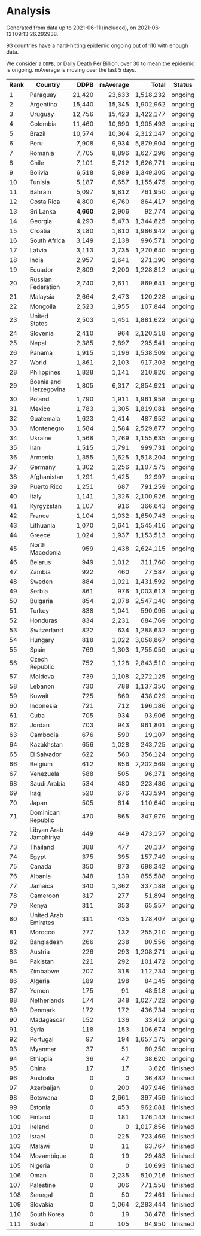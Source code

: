 
# Analysis

Generated from data up to 2021-06-11 (included), on 2021-06-12T09:13:26.292938.

93 countries have a hard-hitting epidemic ongoing out of 110 with enough data.

We consider a `DDPB`, or Daily Death Per Billion, over 30 to mean the epidemic is ongoing.
mAverage is moving over the last 5 days.


| Rank | Country | DDPB | mAverage | Total | Status |
|------|---------|-----:|---------:|------:|--------|
| 1 | Paraguay | 21,420 | 23,633 | 1,518,232 | ongoing |
| 2 | Argentina | 15,440 | 15,345 | 1,902,962 | ongoing |
| 3 | Uruguay | 12,756 | 15,423 | 1,422,177 | ongoing |
| 4 | Colombia | 11,460 | 10,690 | 1,905,493 | ongoing |
| 5 | Brazil | 10,574 | 10,364 | 2,312,147 | ongoing |
| 6 | Peru | 7,908 | 9,934 | 5,879,904 | ongoing |
| 7 | Romania | 7,705 | 8,896 | 1,627,296 | ongoing |
| 8 | Chile | 7,101 | 5,712 | 1,626,771 | ongoing |
| 9 | Bolivia | 6,518 | 5,989 | 1,349,305 | ongoing |
| 10 | Tunisia | 5,187 | 6,657 | 1,155,475 | ongoing |
| 11 | Bahrain | 5,097 | 9,812 | 761,950 | ongoing |
| 12 | Costa Rica | 4,800 | 6,760 | 864,417 | ongoing |
| 13 | Sri Lanka | **4,660** | 2,906 | 92,774 | ongoing |
| 14 | Georgia | 4,293 | 5,473 | 1,344,825 | ongoing |
| 15 | Croatia | 3,180 | 1,810 | 1,986,942 | ongoing |
| 16 | South Africa | 3,149 | 2,138 | 996,571 | ongoing |
| 17 | Latvia | 3,113 | 3,735 | 1,270,640 | ongoing |
| 18 | India | 2,957 | 2,641 | 271,190 | ongoing |
| 19 | Ecuador | 2,809 | 2,200 | 1,228,812 | ongoing |
| 20 | Russian Federation | 2,740 | 2,611 | 869,641 | ongoing |
| 21 | Malaysia | 2,664 | 2,473 | 120,228 | ongoing |
| 22 | Mongolia | 2,523 | 1,955 | 107,844 | ongoing |
| 23 | United States | 2,503 | 1,451 | 1,881,622 | ongoing |
| 24 | Slovenia | 2,410 | 964 | 2,120,518 | ongoing |
| 25 | Nepal | 2,385 | 2,897 | 295,541 | ongoing |
| 26 | Panama | 1,915 | 1,196 | 1,538,509 | ongoing |
| 27 | World | 1,861 | 2,103 | 917,303 | ongoing |
| 28 | Philippines | 1,828 | 1,141 | 210,826 | ongoing |
| 29 | Bosnia and Herzegovina | 1,805 | 6,317 | 2,854,921 | ongoing |
| 30 | Poland | 1,790 | 1,911 | 1,961,958 | ongoing |
| 31 | Mexico | 1,783 | 1,305 | 1,819,081 | ongoing |
| 32 | Guatemala | 1,623 | 1,414 | 487,952 | ongoing |
| 33 | Montenegro | 1,584 | 1,584 | 2,529,877 | ongoing |
| 34 | Ukraine | 1,568 | 1,769 | 1,155,635 | ongoing |
| 35 | Iran | 1,515 | 1,791 | 999,731 | ongoing |
| 36 | Armenia | 1,355 | 1,625 | 1,518,204 | ongoing |
| 37 | Germany | 1,302 | 1,256 | 1,107,575 | ongoing |
| 38 | Afghanistan | 1,291 | 1,425 | 92,997 | ongoing |
| 39 | Puerto Rico | 1,251 | 687 | 791,259 | ongoing |
| 40 | Italy | 1,141 | 1,326 | 2,100,926 | ongoing |
| 41 | Kyrgyzstan | 1,107 | 916 | 366,643 | ongoing |
| 42 | France | 1,104 | 1,032 | 1,650,743 | ongoing |
| 43 | Lithuania | 1,070 | 1,641 | 1,545,416 | ongoing |
| 44 | Greece | 1,024 | 1,937 | 1,153,513 | ongoing |
| 45 | North Macedonia | 959 | 1,438 | 2,624,115 | ongoing |
| 46 | Belarus | 949 | 1,012 | 311,760 | ongoing |
| 47 | Zambia | 922 | 460 | 77,587 | ongoing |
| 48 | Sweden | 884 | 1,021 | 1,431,592 | ongoing |
| 49 | Serbia | 861 | 976 | 1,003,613 | ongoing |
| 50 | Bulgaria | 854 | 2,078 | 2,547,140 | ongoing |
| 51 | Turkey | 838 | 1,041 | 590,095 | ongoing |
| 52 | Honduras | 834 | 2,231 | 684,769 | ongoing |
| 53 | Switzerland | 822 | 634 | 1,288,632 | ongoing |
| 54 | Hungary | 818 | 1,022 | 3,058,867 | ongoing |
| 55 | Spain | 769 | 1,303 | 1,755,059 | ongoing |
| 56 | Czech Republic | 752 | 1,128 | 2,843,510 | ongoing |
| 57 | Moldova | 739 | 1,108 | 2,272,125 | ongoing |
| 58 | Lebanon | 730 | 788 | 1,137,350 | ongoing |
| 59 | Kuwait | 725 | 869 | 438,029 | ongoing |
| 60 | Indonesia | 721 | 712 | 196,186 | ongoing |
| 61 | Cuba | 705 | 934 | 93,906 | ongoing |
| 62 | Jordan | 703 | 943 | 961,801 | ongoing |
| 63 | Cambodia | 676 | 590 | 19,107 | ongoing |
| 64 | Kazakhstan | 656 | 1,028 | 243,725 | ongoing |
| 65 | El Salvador | 622 | 560 | 356,124 | ongoing |
| 66 | Belgium | 612 | 856 | 2,202,569 | ongoing |
| 67 | Venezuela | 588 | 505 | 96,371 | ongoing |
| 68 | Saudi Arabia | 534 | 480 | 223,486 | ongoing |
| 69 | Iraq | 520 | 676 | 433,594 | ongoing |
| 70 | Japan | 505 | 614 | 110,640 | ongoing |
| 71 | Dominican Republic | 470 | 865 | 347,979 | ongoing |
| 72 | Libyan Arab Jamahiriya | 449 | 449 | 473,157 | ongoing |
| 73 | Thailand | 388 | 477 | 20,137 | ongoing |
| 74 | Egypt | 375 | 395 | 157,749 | ongoing |
| 75 | Canada | 350 | 873 | 698,342 | ongoing |
| 76 | Albania | 348 | 139 | 855,588 | ongoing |
| 77 | Jamaica | 340 | 1,362 | 337,188 | ongoing |
| 78 | Cameroon | 317 | 277 | 51,894 | ongoing |
| 79 | Kenya | 311 | 353 | 65,557 | ongoing |
| 80 | United Arab Emirates | 311 | 435 | 178,407 | ongoing |
| 81 | Morocco | 277 | 132 | 255,210 | ongoing |
| 82 | Bangladesh | 266 | 238 | 80,556 | ongoing |
| 83 | Austria | 226 | 293 | 1,208,271 | ongoing |
| 84 | Pakistan | 221 | 292 | 101,472 | ongoing |
| 85 | Zimbabwe | 207 | 318 | 112,734 | ongoing |
| 86 | Algeria | 189 | 198 | 84,145 | ongoing |
| 87 | Yemen | 175 | 91 | 48,518 | ongoing |
| 88 | Netherlands | 174 | 348 | 1,027,722 | ongoing |
| 89 | Denmark | 172 | 172 | 436,734 | ongoing |
| 90 | Madagascar | 152 | 136 | 33,412 | ongoing |
| 91 | Syria | 118 | 153 | 106,674 | ongoing |
| 92 | Portugal | 97 | 194 | 1,657,175 | ongoing |
| 93 | Myanmar | 37 | 51 | 60,250 | ongoing |
| 94 | Ethiopia | 36 | 47 | 38,620 | ongoing |
| 95 | China | 17 | 17 | 3,626 | finished |
| 96 | Australia | 0 | 0 | 36,482 | finished |
| 97 | Azerbaijan | 0 | 200 | 497,946 | finished |
| 98 | Botswana | 0 | 2,661 | 397,459 | finished |
| 99 | Estonia | 0 | 453 | 962,081 | finished |
| 100 | Finland | 0 | 181 | 176,143 | finished |
| 101 | Ireland | 0 | 0 | 1,017,856 | finished |
| 102 | Israel | 0 | 225 | 723,469 | finished |
| 103 | Malawi | 0 | 11 | 63,767 | finished |
| 104 | Mozambique | 0 | 19 | 29,483 | finished |
| 105 | Nigeria | 0 | 0 | 10,693 | finished |
| 106 | Oman | 0 | 2,235 | 510,716 | finished |
| 107 | Palestine | 0 | 306 | 771,558 | finished |
| 108 | Senegal | 0 | 50 | 72,461 | finished |
| 109 | Slovakia | 0 | 1,064 | 2,283,444 | finished |
| 110 | South Korea | 0 | 19 | 38,478 | finished |
| 111 | Sudan | 0 | 105 | 64,950 | finished |


